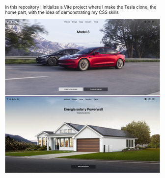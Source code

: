 <title className="text-2xl text-white font-extrabold uppercase">Tesla Clon | Home</title>

<p className="text-xl text-blue-200 font-extrabold">In this repository I initialize a Vite project where I make the Tesla clone, the home part, with the idea of demonstrating my CSS skills
</p>

<div className="flex flex-col justify-center items-center">
<img src="./public/readme/home-1.png"/>
<img src="./public/readme/home-2.png"/>
</div>
